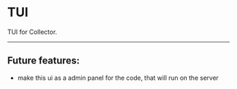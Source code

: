 # TUI
TUI for Collector. 

---

## Future features:
  - make this ui as a admin panel for the code, that will run on the server
